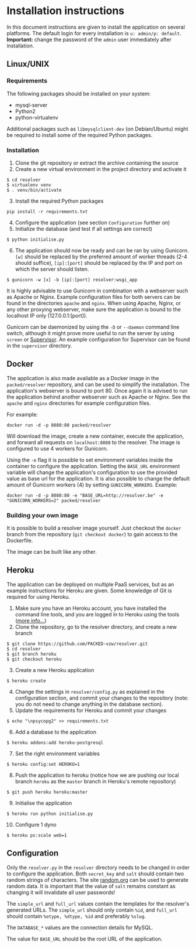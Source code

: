 Installation instructions
=========================
In this document instructions are given to install the application on several platforms. The default login for every installation is `u: admin/p: default`. **Important:** change the password of the `admin` user immediately after installation.

## Linux/UNIX

### Requirements
The following packages should be installed on your system:
- mysql-server
- Python2
- python-virtualenv

Additional packages such as `libmysqlclient-dev` (on Debian/Ubuntu) might be required to install some of the required Python packages.

### Installation
1. Clone the git repository or extract the archive containing the source
2. Create a new virtual environment in the project directory and activate it
```
$ cd resolver
$ virtualenv venv
$ . venv/bin/activate
```
3. Install the required Python packages
```
pip install -r requirements.txt
```
4. Configure the application (see section `Configuration` further on)
5. Initialize the database (and test if all settings are correct)
```
$ python initialise.py
```
6. The application should now be ready and can be ran by using Gunicorn. `[w]` should be replaced by the preferred amount of worker threads (2-4 should suffice), `[ip]:[port]` should be replaced by the IP and port on which the server should listen.
```
$ gunicorn -w [x] -b [ip]:[port] resolver:wsgi_app
```

It is highly advisable to use Gunicorn in combination with a webserver such as Apache or Nginx. Example configuration files for both servers can be found in the directories `apache` and `nginx`. When using Apache, Nginx, or any other proxying webserver, make sure the application is bound to the localhost IP only (127.0.0.1:[port]).

Gunicorn can be daemonized by using the `-D` or `--daemon` command line switch, although it might prove more useful to run the server by using `screen` or [Supervisor](http://supervisord.org/). An example configuration for Supervisor can be found in the `supervisor` directory.

## Docker
The application is also made available as a Docker image in the `packed/resolver` repository, and can be used to simplify the installation. The application's webserver is bound to port 80. Once again it is advised to run the application behind another webserver such as Apache or Nginx. See the `apache` and `nginx` directories for example configuration files.

For example:
```
docker run -d -p 8080:80 packed/resolver
```
Will download the image, create a new container, execute the application, and forward all requests on `localhost:8080` to the resolver. The image is configured to use 4 workers for Gunicorn.

Using the `-e` flag it is possible to set environment variables inside the container to configure the application. Setting the `BASE_URL` environment variable will change the application's configuration to use the provided value as base url for the application. It is also possible to change the default amount of Gunicorn workers (4) by setting `GUNICORN_WORKERS`. Example:
```
docker run -d -p 8080:80 -e "BASE_URL=http://resolver.be" -e "GUNICORN_WORKERS=2" packed/resolver
```

### Building your own image
It is possible to build a resolver image yourself. Just checkout the `docker` branch from the repository (`git checkout docker`) to gain access to the Dockerfile.

The image can be built like any other.

## Heroku
The application can be deployed on multiple PaaS services, but as an example instructions for Heroku are given. Some knowledge of Git is required for using Heroku.

1. Make sure you have an Heroku account, you have installed the command line tools, and you are logged in to Heroku using the tools ([more info...](https://devcenter.heroku.com/))
2. Clone the repository, go to the resolver directory, and create a new branch
```
$ git clone https://github.com/PACKED-vzw/resolver.git
$ cd resolver
$ git branch heroku
$ git checkout heroku
```
3. Create a new Heroku application
```
$ heroku create
```
4. Change the settings in `resolver/config.py` as explained in the configuration section, and commit your changes to the repository (note: you do not need to change anything in the database section).
5. Update the requirements for Heroku and commit your changes
```
$ echo "\npsycopg2" >> requirements.txt
```
6. Add a database to the application
```
$ heroku addons:add heroku-postgresql
```
7. Set the right environment variables
```
$ heroku config:set HEROKU=1
```
8. Push the application to heroku (notice how we are pushing our local branch `heroku` as the `master` branch in Heroku's remote repository)
```
$ git push heroku heroku:master
```
9. Initialise the application
```
$ heroku run python initialise.py
```
10. Configure 1 dyno
```
$ heroku ps:scale web=1
```

## Configuration
Only the `resolver.py` in the `resolver` directory needs to be changed in order to configure the application. Both `secret_key` and `salt` should contain two random strings of characters. The site [random.org](http://random.org/strings) can be used to generate random data. It is important that the value of `salt` remains constant as changing it will invalidate all user passwords!

The `simple_url` and `full_url` values contain the templates for the resolver's generated URLs. The `simple_url` should only contain `%id`, and `full_url` should contain `%otype, %dtype, %id` and preferably `%slug`.

The `DATABASE_*` values are the connection details for MySQL.

The value for `BASE_URL` should be the root URL of the application.
